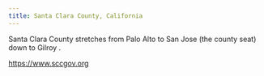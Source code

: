 ```yaml
---
title: Santa Clara County, California
---
```

Santa Clara County stretches from Palo Alto
to San Jose (the county seat) down to Gilroy
.

https://www.sccgov.org
